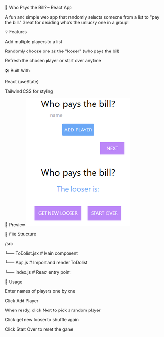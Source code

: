 
🧾 Who Pays the Bill? – React App

A fun and simple web app that randomly selects someone from a list to "pay the bill." Great for deciding who's the unlucky one in a group!

💡 Features

Add multiple players to a list

Randomly choose one as the "looser" (who pays the bill)

Refresh the chosen player or start over anytime

🛠️ Built With

React (useState)

Tailwind CSS for styling

📸 Preview
![Preview](image-1.png)

📁 File Structure

/src

  └── ToDolist.jsx      # Main component

  └── App.js            # Import and render ToDolist

  └── index.js          # React entry point

📌 Usage

Enter names of players one by one

Click Add Player

When ready, click Next to pick a random player

Click get new looser to shuffle again

Click Start Over to reset the game
